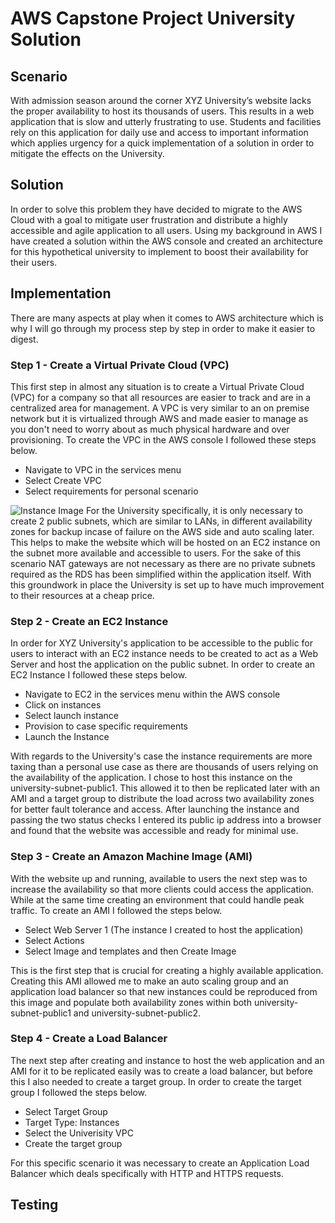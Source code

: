 # AWS Capstone Project University Solution

## Scenario
With admission season around the corner XYZ University’s website lacks the proper availability to host its thousands of users. This results in a web application that is slow and utterly frustrating to use. Students and facilities rely on this application for daily use and access to important information which applies urgency for a quick implementation of a solution in order to mitigate the effects on the University.

## Solution
In order to solve this problem they have decided to migrate to the AWS Cloud with a goal to mitigate user frustration and distribute a highly accessible and agile application to all users. Using my background in AWS I have created a solution within the AWS console and created an 
architecture for this hypothetical university to implement to boost their availability for their users.

## Implementation
There are many aspects at play when it comes to AWS architecture which is why I will go through my process step by step in order to make it easier to digest.

### Step 1 - Create a Virtual Private Cloud (VPC)
This first step in almost any situation is to create a Virtual Private Cloud (VPC) for a company so that all resources are easier to track and are in a centralized area for management. A VPC is very similar to an on premise network but it is virtualized through AWS and made easier to manage as you don't need to worry about as much physical hardware and over provisioning. To create the VPC in the AWS console I followed these steps below.
+ Navigate to VPC in the services menu
+ Select Create VPC
+ Select requirements for personal scenario

![Instance Image]([http://url/to/img.png](https://drive.google.com/drive/folders/1IBIAXv7axWid4h9H-3oLOz05p3XB7K0g))
For the University specifically, it is only necessary to create 2 public subnets, which are similar to LANs, in different availability zones for backup incase of failure on the AWS side and auto scaling later. This helps to make the website which will be hosted on an EC2 instance on the subnet more available and accessible to users. For the sake of this scenario NAT gateways are not necessary as there are no private subnets required as the RDS has been simplified within the application itself. With this groundwork in place the University is set up to have much improvement to their resources at a cheap price.

### Step 2 - Create an EC2 Instance
In order for XYZ University's application to be accessible to the public for users to interact with an EC2 instance needs to be created to act as a Web Server and host the application on the public subnet. In order to create an EC2 Instance I followed these steps below.
+ Navigate to EC2 in the services menu within the AWS console
+ Click on instances
+ Select launch instance
+ Provision to case specific requirements
+ Launch the Instance

With regards to the University's case the instance requirements are more taxing than a personal use case as there are thousands of users relying on the availability of the application. I chose to host this instance on the university-subnet-public1. This allowed it to then be replicated later with an AMI and a target group to distribute the load across two availability zones for better fault tolerance and access. After launching the instance and passing the two status checks I entered its public ip address into a browser and found that the website was accessible and ready for minimal use.

### Step 3 - Create an Amazon Machine Image (AMI)
With the website up and running, available to users the next step was to increase the availability so that more clients could access the application. While at the same time creating an environment that could handle peak traffic. To create an AMI I followed the steps below.
+ Select Web Server 1 (The instance I created to host the application)
+ Select Actions
+ Select Image and templates and then Create Image

This is the first step that is crucial for creating a highly available application. Creating this AMI allowed me to make an auto scaling group and an application load balancer so that new instances could be reproduced from this image and populate both availability zones within both university-subnet-public1 and university-subnet-public2.

### Step 4 - Create a Load Balancer
The next step after creating and instance to host the web application and an AMI for it to be replicated easily was to create a load balancer, but before this I also needed to create a target group. In order to create the target group I followed the steps below.
+ Select Target Group
+ Target Type: Instances
+ Select the Univerisity VPC
+ Create the target group


For this specific scenario it was necessary to create an Application Load Balancer which deals specifically with HTTP and HTTPS requests. 
## Testing
